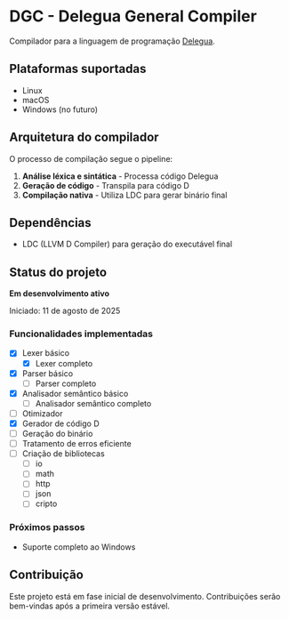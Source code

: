 # DGC - Delegua General Compiler

Compilador para a linguagem de programação [Delegua](https://github.com/DesignLiquido/delegua).

## Plataformas suportadas

- Linux
- macOS
- Windows (no futuro)

## Arquitetura do compilador

O processo de compilação segue o pipeline:

1. **Análise léxica e sintática** - Processa código Delegua
2. **Geração de código** - Transpila para código D
3. **Compilação nativa** - Utiliza LDC para gerar binário final

## Dependências

- LDC (LLVM D Compiler) para geração do executável final

## Status do projeto

**Em desenvolvimento ativo**

Iniciado: 11 de agosto de 2025

### Funcionalidades implementadas

- [X] Lexer básico
  - [X] Lexer completo
- [X] Parser básico
  - [ ] Parser completo
- [X] Analisador semântico básico
  - [ ] Analisador semântico completo
- [ ] Otimizador
- [X] Gerador de código D
- [ ] Geração do binário
- [ ] Tratamento de erros eficiente
- [ ] Criação de bibliotecas
  - [ ] io
  - [ ] math
  - [ ] http
  - [ ] json
  - [ ] cripto

### Próximos passos

- Suporte completo ao Windows

## Contribuição

Este projeto está em fase inicial de desenvolvimento. Contribuições serão bem-vindas após a primeira versão estável.

